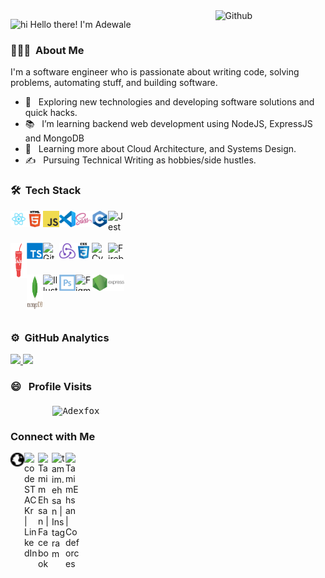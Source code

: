 <img width="35%" align="right" alt="Github" src="https://user-images.githubusercontent.com/48678280/88862734-4903af80-d201-11ea-968b-9c939d88a37c.gif" />

<img src="https://user-images.githubusercontent.com/1303154/88677602-1635ba80-d120-11ea-84d8-d263ba5fc3c0.gif" width="16px" height="16px" alt="hi"> Hello there! I'm Adewale

<h3> 👨🏻‍💻 &nbsp;About Me </h3>

I'm a software engineer who is passionate about writing code, solving problems, automating stuff, and building software.
- 🤔 &nbsp; Exploring new technologies and developing software solutions and quick hacks.
- 📚 &nbsp; I’m learning backend web development using NodeJS, ExpressJS and MongoDB
- 🌱 &nbsp; Learning more about Cloud Architecture,  and Systems Design.
- ✍️ &nbsp; Pursuing Technical Writing as hobbies/side hustles.


### 🛠 &nbsp;Tech Stack

<!-- ![JavaScript](https://img.shields.io/badge/-JavaScript-05122A?style=flat&logo=javascript)&nbsp;
![CSS3](https://img.shields.io/badge/-CSS-000000?style=flat&logo=css3)&nbsp;
![React](https://img.shields.io/badge/-React-05122A?style=flat&logo=react)&nbsp;
![Node.js](https://img.shields.io/badge/-Node.js-05122A?style=flat&logo=node.js)&nbsp;<br>
![HTML5](https://img.shields.io/badge/-HTML5-000000?style=flat&logo=html5)&nbsp;
![C++](https://img.shields.io/badge/-C++-05122A?style=flat&logo=C%2B%2B&logoColor=00599C)&nbsp;
![MongoDB](https://img.shields.io/badge/-MongoDB-333333?style=flat&logo=mongodb)&nbsp;
![Git](https://img.shields.io/badge/-Git-05122A?style=flat&logo=git)&nbsp;<br>
![GitHub](https://img.shields.io/badge/-GitHub-05122A?style=flat&logo=github)&nbsp;
![Visual Studio Code](https://img.shields.io/badge/-Visual%20Studio%20Code-05122A?style=flat&logo=visual-studio-code&logoColor=007ACC)&nbsp;
![Illustrator](https://img.shields.io/badge/-Illustrator-05122A?style=flat&logo=adobe-illustrator)&nbsp;
![Photoshop](https://img.shields.io/badge/-Photoshop-05122A?style=flat&logo=adobe-photoshop)&nbsp; -->

<img align="left" alt="React" width="26px" src="https://raw.githubusercontent.com/github/explore/80688e429a7d4ef2fca1e82350fe8e3517d3494d/topics/react/react.png" />
<img align="left" alt="HTML5" width="26px" src="https://raw.githubusercontent.com/github/explore/80688e429a7d4ef2fca1e82350fe8e3517d3494d/topics/html/html.png" />
<img align="left" alt="JavaScript" width="26px" src="https://raw.githubusercontent.com/github/explore/80688e429a7d4ef2fca1e82350fe8e3517d3494d/topics/javascript/javascript.png" />
<img align="left" alt="Visual Studio Code" width="26px" src="https://raw.githubusercontent.com/github/explore/80688e429a7d4ef2fca1e82350fe8e3517d3494d/topics/visual-studio-code/visual-studio-code.png" />
<img align="left" alt="Sass" width="26px" src="https://raw.githubusercontent.com/github/explore/80688e429a7d4ef2fca1e82350fe8e3517d3494d/topics/sass/sass.png" />
<img align="left" alt="cplusplus" width="26px" src="https://raw.githubusercontent.com/devicons/devicon/master/icons/cplusplus/cplusplus-original.svg" />
<img align="left" alt="Jest" width="26px" src="https://www.vectorlogo.zone/logos/jestjsio/jestjsio-icon.svg" />

<br />
<br />
<br />
<img align="left" alt="Gulp" width="26px" height="56px"  src="https://raw.githubusercontent.com/devicons/devicon/master/icons/gulp/gulp-plain.svg" /> 
<img align="left" alt="Typescript" width="26px" height="26px"  src="https://raw.githubusercontent.com/devicons/devicon/master/icons/typescript/typescript-original.svg" /> 
<img align="left" alt="Git" width="26px" height="26px"  src="https://www.vectorlogo.zone/logos/git-scm/git-scm-icon.svg" /> 
<img align="left" alt="Redux" width="26px" height="26px" src="https://raw.githubusercontent.com/devicons/devicon/master/icons/redux/redux-original.svg" />
<img align="left" alt="CSS3" width="26px" height="26px"  src="https://raw.githubusercontent.com/devicons/devicon/master/icons/css3/css3-original-wordmark.svg" />
<img align="left" alt="Cypress" width="26px" height="26px"  src="https://raw.githubusercontent.com/simple-icons/simple-icons/6e46ec1fc23b60c8fd0d2f2ff46db82e16dbd75f/icons/cypress.svg" /> 
<img align="left" alt="Firebase" width="26px" height="26px" src="https://www.vectorlogo.zone/logos/firebase/firebase-icon.svg" />
<!--<img align="left" alt="Next.js" width="26px" src="https://cdn.worldvectorlogo.com/logos/nextjs-2.svg" />-->

<br />
<br />
<br />
<img align="left" alt="MongoDB" width="26px" height="56"src="https://raw.githubusercontent.com/devicons/devicon/master/icons/mongodb/mongodb-original-wordmark.svg" />
<img align="left" alt="Illustrator" width="26px" height="26px" src="https://www.vectorlogo.zone/logos/adobe_illustrator/adobe_illustrator-icon.svg" />
<img align="left" alt="Photoshop" width="26px" height="26px"  src="https://raw.githubusercontent.com/devicons/devicon/master/icons/photoshop/photoshop-line.svg" /> 
<img align="left" alt="Figma" width="26px" height="26px" src="https://www.vectorlogo.zone/logos/figma/figma-icon.svg" />
<img align="left" alt="Node.js" width="26px" src="https://raw.githubusercontent.com/github/explore/80688e429a7d4ef2fca1e82350fe8e3517d3494d/topics/nodejs/nodejs.png" />
<img align="left" alt="Express.js" width="26px" src="https://raw.githubusercontent.com/devicons/devicon/master/icons/express/express-original-wordmark.svg" />

<br />
<br />
<br />
<br />

### ⚙️ &nbsp;GitHub Analytics

<p align="left">
<a href="https://github.com/Adexfox">
  <img height="180em" src="https://github-readme-stats-eight-theta.vercel.app/api?username=Adexfox&show_icons=true&theme=algolia&include_all_commits=true&count_private=true"/>
  <img height="180em" src="https://github-readme-stats-eight-theta.vercel.app/api/top-langs/?username=Adexfox&layout=compact&langs_count=8&theme=algolia"/>
</a>
</p>

### 😄 &nbsp; Profile Visits
<pre aliign="middle">
&Tab;<img align="middle" alt="Adexfox" width="150px" src="https://visitor-badge.glitch.me/badge?page_id=ipenywis.ipenywis" />   
</pre>
### Connect with Me


[<img align="left" alt="TamimEhsan" width="22px" src="https://raw.githubusercontent.com/iconic/open-iconic/master/svg/globe.svg" />][website]
[<img align="left" alt="codeSTACKr | LinkedIn" width="22px" src="https://cdn.jsdelivr.net/npm/simple-icons@v3/icons/linkedin.svg" />][linkedin]
[<img align="left" alt="Tamim Ehsan | Facebook" width="22px" src="https://cdn.jsdelivr.net/npm/simple-icons@v3/icons/facebook.svg" />][facebook]
[<img align="left" alt="tamim.ehsan | Instagram" width="22px" src="https://cdn.jsdelivr.net/npm/simple-icons@v3/icons/instagram.svg" />][instagram]
[<img align="left" alt="TamimEhsan | Codeforces" width="22px" src="https://cdn.jsdelivr.net/npm/simple-icons@v3/icons/codeforces.svg" />][codeforces]
  
[website]: https://github.io/
[linkedin]: https://linkedin.com/
[instagram]: https://instagram.com/
[facebook]: https://www.facebook.com/
[codeforces]:https://codeforces.com/profile/


